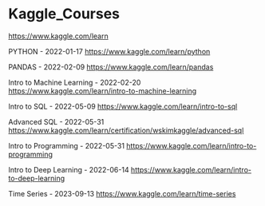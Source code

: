 # Kaggle_Courses
https://www.kaggle.com/learn

PYTHON - 2022-01-17 https://www.kaggle.com/learn/python  
  
PANDAS - 2022-02-09 https://www.kaggle.com/learn/pandas

Intro to Machine Learning - 2022-02-20 https://www.kaggle.com/learn/intro-to-machine-learning

Intro to SQL - 2022-05-09 https://www.kaggle.com/learn/intro-to-sql

Advanced SQL - 2022-05-31 https://www.kaggle.com/learn/certification/wskimkaggle/advanced-sql

Intro to Programming - 2022-05-31 https://www.kaggle.com/learn/intro-to-programming

Intro to Deep Learning - 2022-06-14 https://www.kaggle.com/learn/intro-to-deep-learning

Time Series - 2023-09-13 https://www.kaggle.com/learn/time-series
